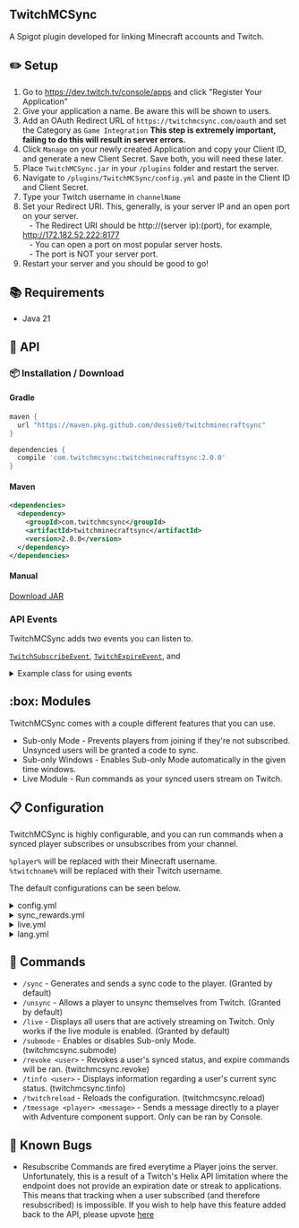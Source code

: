 ## TwitchMCSync
A Spigot plugin developed for linking Minecraft accounts and Twitch.

## :pencil2: Setup
1. Go to https://dev.twitch.tv/console/apps and click "Register Your Application"
2. Give your application a name. Be aware this will be shown to users.
3. Add an OAuth Redirect URL of `https://twitchmcsync.com/oauth` and set the Category as `Game Integration` <b>This step is extremely important, failing to do this will result in server errors.</b>
4. Click `Manage` on your newly created Application and copy your Client ID, and generate a new Client Secret. Save both, you will need these later.
5. Place `TwitchMCSync.jar` in your `/plugins` folder and restart the server.
6. Navigate to `/plugins/TwitchMCSync/config.yml` and paste in the Client ID and Client Secret.
7. Type your Twitch username in `channelName`
8. Set your Redirect URI. This, generally, is your server IP and an open port on your server.
<br>&nbsp;&nbsp;&nbsp;- The Redirect URI should be http://(server ip):(port), for example, http://172.182.52.222:8177
<br>&nbsp;&nbsp;&nbsp;- You can open a port on most popular server hosts. 
<br>&nbsp;&nbsp;&nbsp;- The port is NOT your server port.
9. Restart your server and you should be good to go!

## :books: Requirements
- Java 21

## :newspaper: API

### :package: Installation / Download

#### Gradle
```groovy
maven {
  url "https://maven.pkg.github.com/dessie0/twitchminecraftsync"
}

dependencies {
  compile 'com.twitchmcsync:twitchminecraftsync:2.0.0'
}
```

#### Maven
```xml
<dependencies>
  <dependency>
    <groupId>com.twitchmcsync</groupId>
    <artifactId>twitchminecraftsync</artifactId>
    <version>2.0.0</version>
  </dependency>
</dependencies>
```

#### Manual
[Download JAR](https://github.com/Dessie0/TwitchMCSync/releases)

### API Events

TwitchMCSync adds two events you can listen to.

[`TwitchSubscribeEvent`](https://github.com/Dessie0/TwitchMCSync/blob/master/src/main/java/me/dessie/twitchminecraft/events/twitchminecraft/TwitchSubscribeEvent.java), 
[`TwitchExpireEvent`](https://github.com/Dessie0/TwitchMCSync/blob/master/src/main/java/me/dessie/twitchminecraft/events/twitchminecraft/TwitchExpireEvent.java), and

<details>
<summary>Example class for using events</summary>

```java
public class Example implements Listener {

    @EventHandler
    public void onSubscribe(TwitchSubscribeEvent event) {
        if(event.getTwitchPlayer().getStreak() > 6) {
            if(event.getTwitchPlayer().getPlayer().isOnline()) {
                event.getTwitchPlayer().getPlayer().getPlayer().sendMessage(ChatColor.GREEN + "Thank you for supporting us for " + event.getTwitchPlayer().getStreak() + " months! You're awesome!");
            }
        }

        Bukkit.getOnlinePlayers().forEach(player -> {
            player.sendMessage(ChatColor.GREEN + "" + ChatColor.BOLD + event.getTwitchPlayer().getName() + 
                    " (" + event.getTwitchPlayer().getChannelName() + ") just subscribed at tier " 
                    + event.getTwitchPlayer().getTier() + "!");
        });
    }

    @EventHandler
    public void onExpire(TwitchExpireEvent event) {
        if(event.getTwitchPlayer().getPlayer().isOnline() && event.getTwitchPlayer().getPlayer().getPlayer().isOp()) {
            event.getTwitchPlayer().getPlayer().getPlayer().sendMessage(ChatColor.RED + "Your sub expired, but luckily for you, you're exempt!");
            event.setCancelled(true);
        }
    }
}
```
</details>

## :box: Modules
TwitchMCSync comes with a couple different features that you can use.

- Sub-only Mode - Prevents players from joining if they're not subscribed. Unsynced users will be granted a code to sync.
- Sub-only Windows - Enables Sub-only Mode automatically in the given time windows. 
- Live Module - Run commands as your synced users stream on Twitch.

## :clipboard: Configuration
TwitchMCSync is highly configurable, and you can run commands when a synced player subscribes or unsubscribes from your channel.

`%player%` will be replaced with their Minecraft username.<br>
`%twitchname%` will be replaced with their Twitch username.

The default configurations can be seen below.

<details>
    <summary>config.yml</summary>
    
```yaml
#You can find full setup instructions at https://github.com/Dessie0/TwitchMinecraftSync#readme

#The Client Secret given to you by Twitch at https://dev.twitch.tv/console/apps
client_id: "<Your client ID>"

#The Client Secret given to you by Twitch at https://dev.twitch.tv/console/apps
#YOU SHOULD NEVER SHARE YOUR CLIENT SECRET WITH ANYONE.
client_secret: "<Your client secret>"

#The broadcaster you want to sync with.
broadcaster_username: "<Twitch username>"

#This will never match your server's Minecraft IP:Port, usually it will be the same IP on the port listed below.
#Optionally, you can set this up to use a domain.
#Examples:
#  - http://localhost:8080
#  - http://172.182.52.222:8177
#  - http://sync.my-cool-server.com
redirect_url: "<Server URL>"

#The port that the webserver will be started on. If you're using a host, you may need to add this as an additional port
#and set this value to whatever they assign to you.
port: 8080

#Use either "flatfile" or "db". If you choose db, the database settings must be configured.
storage_format: "flatfile"

database:
  host: "localhost"
  port: 3306
  database: "database"
  username: "syncdatabase"
  password: "averysecurepassword"

#Enables sub-only mode.
#When enabled, only people subscribed to the Twitch broadcaster above will be allowed to join.
#When disabled, all players will be able to join.
submode:
  #Current value, also controlled via /submode
  enabled: false

  #When re-enabled, should we kick users that are not synced/subscribed?
  kick_non_subs_when_enabled: true

  #Automatically enable sub-mode during certain time periods.
  #If Submode is enabled via the /submode command, this will have no effect.
  #This only works if the above "enabled" value is false.
  auto_submode: true

  #Which Timezone to use when calculating if a submode window is active
  auto_submode_timezone: "America/New_York"

  #Submode windows, you can define as many of these as you wish and the name does not matter.
  #In the example provided, Sub-mode would be automatically turned on at Midnight on Saturday,
  #and would turn off at Midnight on Monday.
  submode_windows:
    sub_weekend:
      days:
        - SATURDAY
        - SUNDAY
      start: "00:00"
      end: "23:59"
```
</details>

<details>
    <summary>sync_rewards.yml</summary>

```yaml
#These commands are executed when a player is synced with a specific tier level.
#The subscribe commands will only be ran the first time they sync, or if they were unsubscribed at any point and then re-subscribed.
#They will not run if their subscription never expired and they continued subscribing through multiple months.

#Placeholders ---
# %player% - Minecraft Username
# %twitchname% - Twitch Username
# %tier% - Subscription Tier: Always 1, 2, or 3.

#Additional Notes
# You can use -p at the end of a command for it to be ran by the Player.
# By Default, all commands are executed by Console.

all:
  subscribe:
    - tmessage %player% <green>Thank you <aqua>%player% <green>for syncing your Twitch account at tier <aqua>%tier%! <gold>(%twitchname%)
  expire:
    - tmessage %player% <green>%player% <gold>(%twitchname%) <red>has not renewed their subscription :(

tier_1:
  subscribe:
    - give %player% diamond 1
    - spawn -p
  expire:
    - spawn -p

tier_2:
  subscribe:
    - give %player% diamond 5
    - spawn -p
  expire:
    - spawn -p

tier_3:
  subscribe:
    - give %player% diamond 15
    - spawn -p
  expire:
    - spawn -p
```


</details>


<details>
    <summary>live.yml</summary>

```yaml
#This module is used for running commands if a synced player goes live while on the server.
enabled: false

commands:
#Commands to run when the user goes live.
#These will also be fired if they join the server while live.
live:
- "tmessage %player% <green>%player% <gold>has gone live at <aqua><click:open_url:'https://twitch.tv/%twitchname%/'>https://twitch.tv/%twitchname%/</click>."
- "lp user %player% parent set live"

#Commands to run when the user goes offline.
#These will also be fired if the user unsyncs, subscription expires/revoked, or they leave the server.
offline:
- "tmessage %player% <green>%player% <gold>has stopped streaming :("
- "lp user %player% parent remove live"
```

</details>

<details>
    <summary>lang.yml</summary>

```yaml
sync: "<light_purple>[TwitchMCSync] <green>You can sync by <aqua><u><click:open_url:'https://twitchmcsync.com/'>clicking here</click></u> <green>using the code <gold>%code%"
already_synced: "<light_purple>[TwitchMCSync] <red>You are already synced. Please /unsync before attempting to sync again."
not_synced: "<light_purple>[TwitchMCSync] <red>You are not currently synced to Twitch."
unsync_success: "<green>Successfully unsynced you with Twitch."
code_generation_failed: "<red>Unable to generate code for syncing. Please try again. If this issue persists, please contact an administrator."
not_subscribed: "<red>This server is in submode and you are not subscribed. <newline>Please subscribe at <light_purple>https://twitch.tv/%broadcaster%/ <red>to join."
twitch_response_error: "<red>Unable to contact Twitch, please try again. If this error persists, please contact an administrator."

revoke:
  success: "<green>Successfully revoked %player%'s Twitch authorization. They will need to re-sync."
  revoked: "<light_purple>[TwitchMCSync] <red>Your Twitch authorization has been revoked!\n<light_purple>[TwitchMCSync] <red>You can re-sync by typing /sync"

submode:
  enabled: "<green>Successfully enabled submode."
  disabled: "<red>Successfully disabled submode."
  kicked: "<red>Submode has been enabled, and you are not currently subscribed. Please subscribe and resync if you would like to join this server while its in sub mode."
  join_not_synced: "<red>This server is in Sub Mode and you are not linked to Twitch.\nVisit twitchmcsync.com and enter code: %code%"

live:
  module_not_enabled: "<red>This module is not enabled."
  no_users_live: "<red>No online players are live right now."
  command_header: "<gray><strikethrough>----------</strikethrough><red><b>LIVE</b><gray><strikethrough>----------</strikethrough>"
  user_display: "<green>%player% is <red><b>LIVE.</b> <green>Watch <aqua><click:open_url:'https://twitch.tv/%twitchname%/'>here</click>"
  command_footer: "<gray><strikethrough>----------</strikethrough><red><b>LIVE</b><gray><strikethrough>----------</strikethrough>"

need_player_argument: "<light_purple>[TwitchMCSync] <red>You must provide a Minecraft or Twitch username."
no_permission: "<light_purple>[TwitchMCSync] <red>You do not have permission to do that!"
no_info_found_message: "<red>Unable to find a linked account with that name."
info_message:
  - "<gray><strikethrough>----------</strikethrough><light_purple>TwitchMCSync<gray><strikethrough>----------</strikethrough>"
  - "<light_purple>Minecraft Username: <green>%player% <gold>(%uuid%)"
  - "<light_purple>Twitch Name: <green>%twitch% <gold>(%twitch_id%)"
  - "<light_purple>Subscription Tier: <green>%tier%"
  - "<light_purple>Is Subbed: <green>%subbed%"
  - "<gray><strikethrough>----------</strikethrough><light_purple>TwitchMCSync<gray><strikethrough>----------</strikethrough>"

reload: "<green>Successfully reloaded configuration files and webserver."
```
</details>

## :wrench: Commands
- `/sync` - Generates and sends a sync code to the player. (Granted by default)
- `/unsync` - Allows a player to unsync themselves from Twitch. (Granted by default)
- `/live` - Displays all users that are actively streaming on Twitch. Only works if the live module is enabled. (Granted by default)
- `/submode` - Enables or disables Sub-only Mode. (twitchmcsync.submode)
- `/revoke <user>` - Revokes a user's synced status, and expire commands will be ran. (twitchmcsync.revoke)
- `/tinfo <user>` - Displays information regarding a user's current sync status. (twitchmcsync.tinfo)
- `/twitchreload` - Reloads the configuration. (twitchmcsync.reload)
- `/tmessage <player> <message>` - Sends a message directly to a player with Adventure component support. Only can be ran by Console.

## :bug: Known Bugs
- Resubscribe Commands are fired everytime a Player joins the server. Unfortunately, this is a result of a Twitch's Helix API limitation where the endpoint does not provide an expiration date or streak to applications. 
This means that tracking when a user subscribed (and therefore resubscribed) is impossible. If you wish to help have this feature added back to the API, please upvote [here](https://twitch.uservoice.com/forums/310213-developers/suggestions/44874949-re-add-created-at-streak-and-or-expires-to-check)
